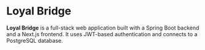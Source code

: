 # Loyal Bridge

**Loyal Bridge** is a full-stack web application built with a Spring Boot backend and a Next.js frontend. It uses JWT-based authentication and connects to a PostgreSQL database.
